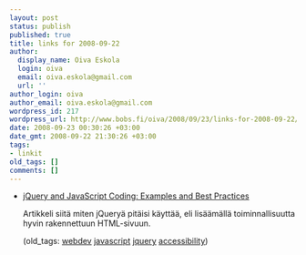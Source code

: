 ```yaml
---
layout: post
status: publish
published: true
title: links for 2008-09-22
author:
  display_name: Oiva Eskola
  login: oiva
  email: oiva.eskola@gmail.com
  url: ''
author_login: oiva
author_email: oiva.eskola@gmail.com
wordpress_id: 217
wordpress_url: http://www.bobs.fi/oiva/2008/09/23/links-for-2008-09-22/
date: 2008-09-23 00:30:26 +03:00
date_gmt: 2008-09-22 21:30:26 +03:00
tags:
- linkit
old_tags: []
comments: []
---
```

<ul class="delicious">
<li>
<div class="delicious-link"><a href="http://www.smashingmagazine.com/2008/09/16/jquery-examples-and-best-practices/">jQuery and JavaScript Coding: Examples and Best Practices</a></div></p>
<div class="delicious-extended">Artikkeli siitä miten jQueryä pitäisi käyttää, eli lisäämällä toiminnallisuutta hyvin rakennettuun HTML-sivuun.</div></p>
<div class="delicious-tags">(old_tags: <a href="http://delicious.com/oiva/webdev">webdev</a> <a href="http://delicious.com/oiva/javascript">javascript</a> <a href="http://delicious.com/oiva/jquery">jquery</a> <a href="http://delicious.com/oiva/accessibility">accessibility</a>)</div><br />
            </li></ul>
